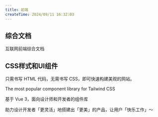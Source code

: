 ```yaml
---
title: 前端
createTime: 2024/09/11 16:32:03
---
```


## 综合文档

<CardGrid>  

<LinkCard icon="mingcute:doc-line" title="网道" href="https://wangdoc.com/" >

互联网前端综合文档

</LinkCard> 

</CardGrid>

## CSS样式和UI组件

<CardGrid>  

<LinkCard icon="https://www.tailwindcss.cn/favicons/favicon-32x32.png?v=3" title="tailwindcss" href="https://www.tailwindcss.cn/" >

只需书写 HTML 代码，无需书写 CSS，即可快速构建美观的网站。

</LinkCard> 

<LinkCard icon="https://daisyui.com/favicon.ico" title="daisyui" href="https://daisyui.com/" >

The most popular component library for Tailwind CSS

</LinkCard> 

<LinkCard icon="https://element-plus.org/apple-touch-icon.png" title="Element Plus" href="https://element-plus.org/zh-CN/" >

基于 Vue 3，面向设计师和开发者的组件库

</LinkCard> 

<LinkCard icon="https://gw.alipayobjects.com/zos/rmsportal/rlpTLlbMzTNYuZGGCVYM.png" title="Ant Design" href="https://ant.design/index-cn" >

助力设计开发者「更灵活」地搭建出「更美」的产品，让用户「快乐工作」～

</LinkCard> 

</CardGrid>

